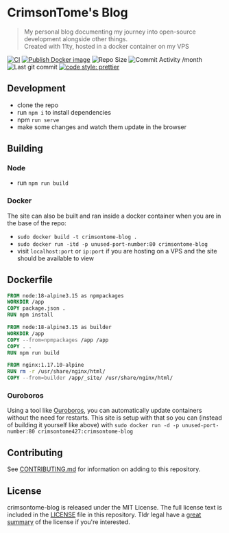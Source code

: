 # CrimsonTome's Blog

> My personal blog documenting my journey into open-source development alongside other things.  
> Created with 11ty, hosted in a docker container on my VPS

[![CI](https://github.com/CrimsonTome/crimsontome-blog/actions/workflows/node%20CI.yml/badge.svg)](https://github.com/CrimsonTome/crimsontome-blog/actions/workflows/node%20CI.yml)
[![Publish Docker image](https://github.com/CrimsonTome/crimsontome-blog/actions/workflows/docker-publish.yml/badge.svg)](https://github.com/CrimsonTome/crimsontome-blog/actions/workflows/docker-publish.yml)
![Repo Size](https://img.shields.io/github/repo-size/crimsontome/crimsontome-blog)
![Commit Activity /month](https://img.shields.io/github/commit-activity/m/crimsontome/crimsontome-blog)
![Last git commit](https://img.shields.io/github/last-commit/crimsontome/crimsontome-blog)
[![code style: prettier](https://img.shields.io/badge/code_style-prettier-ff69b4.svg?style=flat-square)](https://github.com/prettier/prettier)

## Development

- clone the repo
- run `npm i` to install dependencies
- npm `run serve`
- make some changes and watch them update in the browser

## Building

### Node

- run `npm run build`

### Docker

The site can also be built and ran inside a docker container when you are in the base of the repo:

- `sudo docker build -t crimsontome-blog .`
- `sudo docker run -itd -p unused-port-number:80 crimsontome-blog`
- visit `localhost:port` or `ip:port` if you are hosting on a VPS and the site should be available to view

## Dockerfile

```dockerfile
FROM node:18-alpine3.15 as npmpackages
WORKDIR /app
COPY package.json .
RUN npm install

FROM node:18-alpine3.15 as builder
WORKDIR /app
COPY --from=npmpackages /app /app
COPY . .
RUN npm run build

FROM nginx:1.17.10-alpine
RUN rm -r /usr/share/nginx/html/
COPY --from=builder /app/_site/ /usr/share/nginx/html/

```

### Ouroboros

Using a tool like [Ouroboros](https://github.com/pyouroboros/ouroboros), you can automatically update containers without the need for restarts. This site is setup with that so you can (instead of building it yourself like above) with `sudo docker run -d -p unused-port-number:80 crimsontome427:crimsontome-blog`

## Contributing

See [CONTRIBUTING.md](CONTRIBUTING.md) for information on adding to this repository.

## License

crimsontome-blog is released under the MIT License. The full license text is included in the [LICENSE](LICENSE.md) file in this repository. Tldr legal have a [great summary](https://tldrlegal.com/license/mit-license) of the license if you're interested.
